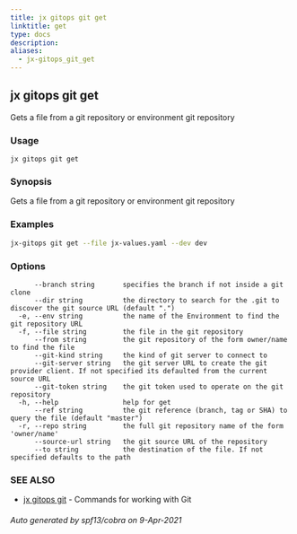 ```yaml
---
title: jx gitops git get
linktitle: get
type: docs
description: 
aliases:
  - jx-gitops_git_get
---
```


## jx gitops git get

Gets a file from a git repository or environment git repository

### Usage

```
jx gitops git get
```

### Synopsis

Gets a file from a git repository or environment git repository

### Examples

  ```bash
  jx-gitops git get --file jx-values.yaml --dev dev

  ```
### Options

```
      --branch string       specifies the branch if not inside a git clone
      --dir string          the directory to search for the .git to discover the git source URL (default ".")
  -e, --env string          the name of the Environment to find the git repository URL
  -f, --file string         the file in the git repository
      --from string         the git repository of the form owner/name to find the file
      --git-kind string     the kind of git server to connect to
      --git-server string   the git server URL to create the git provider client. If not specified its defaulted from the current source URL
      --git-token string    the git token used to operate on the git repository
  -h, --help                help for get
      --ref string          the git reference (branch, tag or SHA) to query the file (default "master")
  -r, --repo string         the full git repository name of the form 'owner/name'
      --source-url string   the git source URL of the repository
      --to string           the destination of the file. If not specified defaults to the path
```

### SEE ALSO

* [jx gitops git](..)	 - Commands for working with Git

###### Auto generated by spf13/cobra on 9-Apr-2021
